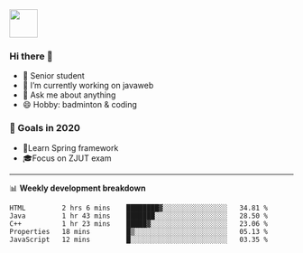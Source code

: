 <img src="https://github.com/egoist/egoist/raw/master/balloon.gif" width="50">

### Hi there 🐏

- 🌱 Senior student
- 🔭 I’m currently working on javaweb
- 💬 Ask me about anything
- 😄 Hobby: badminton & coding

### 🚀 Goals in 2020
+ 🍃Learn Spring framework
+ 🎓Focus on ZJUT exam
-------

📊 **Weekly development breakdown**
<!--START_SECTION:waka-->
```text
HTML         2 hrs 6 mins    ████████▓░░░░░░░░░░░░░░░░   34.81 % 
Java         1 hr 43 mins    ███████░░░░░░░░░░░░░░░░░░   28.50 % 
C++          1 hr 23 mins    █████▓░░░░░░░░░░░░░░░░░░░   23.06 % 
Properties   18 mins         █▒░░░░░░░░░░░░░░░░░░░░░░░   05.13 % 
JavaScript   12 mins         █░░░░░░░░░░░░░░░░░░░░░░░░   03.35 % 
```
<!--END_SECTION:waka-->
